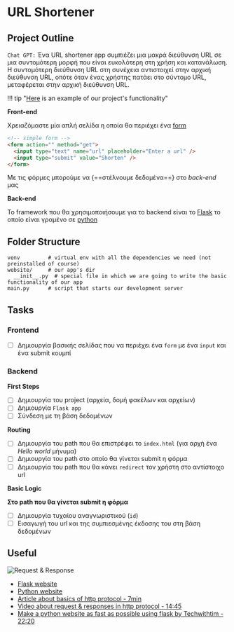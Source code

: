 # URL Shortener

## Project Outline

`Chat GPT:` Ένα URL shortener app συμπιέζει μια μακρά διεύθυνση URL σε μια συντομότερη μορφή που είναι ευκολότερη στη χρήση και κατανάλωση. Η συντομότερη διεύθυνση URL στη συνέχεια αντιστοιχεί στην αρχική διεύθυνση URL, οπότε όταν ένας χρήστης πατάει στο σύντομο URL, μεταφέρεται στην αρχική διεύθυνση URL.

!!! tip "[Here](https://www.shorturl.at/shortener.php) is an example of our project's functionality"

**Front-end**

Χρειαζόμαστε μία απλή σελίδα η οποία θα περιέχει ένα [form](https://developer.mozilla.org/en-US/docs/Web/HTML/Element/form)

```html
<!-- simple form -->
<form action="" method="get">
  <input type="text" name="url" placeholder="Enter a url" />
  <input type="submit" value="Shorten" />
</form>
```

Με τις φόρμες μπορούμε να {==στέλνουμε δεδομένα==} στο _back-end_ μας

**Back-end**

Το framework που θα χρησιμοποιήσουμε για το backend είναι το [Flask](https://flask.palletsprojects.com/en/2.2.x/) το οποίο είναι γραμένο σε [python](https://www.python.org/)

## Folder Structure

    venv         # virtual env with all the dependencies we need (not preinstalled of course)
    website/     # our app's dir
      __init__.py  # special file in which we are going to write the basic functionality of our app
    main.py      # script that starts our development server

## Tasks

### Frontend

- [ ] Δημιουργία βασικής σελίδας που να περιέχει ένα `form` με ένα `input` και ένα submit κουμπί

### Backend

**First Steps**

- [ ] Δημιουργία του project (αρχεία, δομή φακέλων και αρχείων)
- [ ] Δημιουργία `Flask app`
- [ ] Σύνδεση με τη βάση δεδομένων

**Routing**

- [ ] Δημιουργία του path που θα επιστρέφει το `index.html` (για αρχή ένα _Hello world_ μήνυμα)
- [ ] Δημιουργία του path στο οποίο θα γίνεται submit η φόρμα
- [ ] Δημιουργία του path που θα κάνει `redirect` τον χρήστη στο αντίστοιχο url

**Basic Logic**

**Στο path που θα γίνεται submit η φόρμα**

- [ ] Δημιουργία τυχαίου αναγνωριστικού (`id`)
- [ ] Εισαγωγή του url και της συμπιεσμένης έκδοσης του στη βάση δεδομένων

## Useful

![Request & Response](https://bytesofgigabytes.com/IMAGES/Networking/HTTPcommuncation/http%20communication.png)

- [Flask website](https://flask.palletsprojects.com/en/2.2.x/)
- [Python website](https://www.python.org/)
- [Article about basics of http protocol - 7min](https://www.webnots.com/what-is-http/)
- [Video about request & responses in http protocol - 14:45](https://www.youtube.com/watch?v=I4ihd5XjAGs)
- [Make a python website as fast as possible using flask by Techwithtim - 22:20](https://www.youtube.com/watch?v=kng-mJJby8g)
